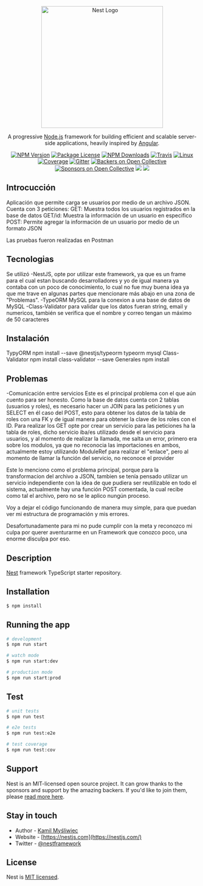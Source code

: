 <p align="center">
  <a href="http://nestjs.com/" target="blank"><img src="https://nestjs.com/img/logo_text.svg" width="320" alt="Nest Logo" /></a>
</p>

[travis-image]: https://api.travis-ci.org/nestjs/nest.svg?branch=master
[travis-url]: https://travis-ci.org/nestjs/nest
[linux-image]: https://img.shields.io/travis/nestjs/nest/master.svg?label=linux
[linux-url]: https://travis-ci.org/nestjs/nest
  
  <p align="center">A progressive <a href="http://nodejs.org" target="blank">Node.js</a> framework for building efficient and scalable server-side applications, heavily inspired by <a href="https://angular.io" target="blank">Angular</a>.</p>
    <p align="center">
<a href="https://www.npmjs.com/~nestjscore"><img src="https://img.shields.io/npm/v/@nestjs/core.svg" alt="NPM Version" /></a>
<a href="https://www.npmjs.com/~nestjscore"><img src="https://img.shields.io/npm/l/@nestjs/core.svg" alt="Package License" /></a>
<a href="https://www.npmjs.com/~nestjscore"><img src="https://img.shields.io/npm/dm/@nestjs/core.svg" alt="NPM Downloads" /></a>
<a href="https://travis-ci.org/nestjs/nest"><img src="https://api.travis-ci.org/nestjs/nest.svg?branch=master" alt="Travis" /></a>
<a href="https://travis-ci.org/nestjs/nest"><img src="https://img.shields.io/travis/nestjs/nest/master.svg?label=linux" alt="Linux" /></a>
<a href="https://coveralls.io/github/nestjs/nest?branch=master"><img src="https://coveralls.io/repos/github/nestjs/nest/badge.svg?branch=master#5" alt="Coverage" /></a>
<a href="https://gitter.im/nestjs/nestjs?utm_source=badge&utm_medium=badge&utm_campaign=pr-badge&utm_content=body_badge"><img src="https://badges.gitter.im/nestjs/nestjs.svg" alt="Gitter" /></a>
<a href="https://opencollective.com/nest#backer"><img src="https://opencollective.com/nest/backers/badge.svg" alt="Backers on Open Collective" /></a>
<a href="https://opencollective.com/nest#sponsor"><img src="https://opencollective.com/nest/sponsors/badge.svg" alt="Sponsors on Open Collective" /></a>
  <a href="https://paypal.me/kamilmysliwiec"><img src="https://img.shields.io/badge/Donate-PayPal-dc3d53.svg"/></a>
  <a href="https://twitter.com/nestframework"><img src="https://img.shields.io/twitter/follow/nestframework.svg?style=social&label=Follow"></a>
</p>
  <!--[![Backers on Open Collective](https://opencollective.com/nest/backers/badge.svg)](https://opencollective.com/nest#backer)
  [![Sponsors on Open Collective](https://opencollective.com/nest/sponsors/badge.svg)](https://opencollective.com/nest#sponsor)-->
  
## Introcucción
Aplicación que permite carga se usuarios por medio de un archivo JSON.
Cuenta con 3 peticiones:
GET: Muestra todos los usuarios registrados en la base de datos
GET/id: Muestra la información de un usuario en especifico
POST: Permite agregar la información de un usuario por medio de un formato JSON

Las pruebas fueron realizadas en Postman

## Tecnologias
Se utilizó 
-NestJS, opte por utilizar este framework, ya que es un frame para el cual estan buscando desarrolladores y yo de igual manera ya contaba con un poco de conocimiento, lo cual no fue muy buena idea ya que me trave en algunas partes que mencionare más abajo en una zona de "Problemas".
-TypeORM MySQL para la conexion a una base de datos de MySQL
-Class-Validator para validar que los datos fueran string, email y numericos, también se verifica que el nombre y correo tengan un máximo de 50 caracteres

## Instalación
TypyORM
  npm install --save @nestjs/typeorm typeorm mysql
Class-Validator
  npm install class-validator --save
Generales
  npm install

## Problemas
-Comunicación entre servicios
  Este es el principal problema con el que aún cuento para ser honesto. Como la base de datos cuenta con 2 tablas (usuarios y roles), es necesario hacer un JOIN para las peticiones y un SELECT en él caso del POST, esto para obtener los datos de la tabla de roles con una FK y de igual manera para obtener la clave de los roles con el ID.
  Para realizar los GET opte por crear un servicio para las peticiones ha la tabla de roles, dicho servicio iba/es utilizado desde el servicio para usuarios, y al momento de realizar la llamada, me salta un error, primero era sobre los modulos, ya que no reconocia las importaciones en ambos, actualmente estoy utilizando ModuleRef para realizar el "enlace", pero al momento de llamar la función del servicio, no reconoce el provider

  Este lo menciono como el problema principal, porque para la transformacion del archivo a JSON, tambien se tenía pensado utilizar un servicio independiente con la idea de que pudiera ser reutilizable en todo el sistema, actualmente hay una función POST comentada, la cual recibe como tal el archivo, pero no se le aplico nungún proceso. 

  Voy a dejar el código funcionando de manera muy simple, para que puedan ver mi estructura de programación y mis errores.

  Desafortunadamente para mi no pude cumplir con la meta y reconozco mi culpa por querer aventurarme en un Framework que conozco poco, una enorme disculpa por eso. 
  
## Description

[Nest](https://github.com/nestjs/nest) framework TypeScript starter repository.

## Installation

```bash
$ npm install
```

## Running the app

```bash
# development
$ npm run start

# watch mode
$ npm run start:dev

# production mode
$ npm run start:prod
```

## Test

```bash
# unit tests
$ npm run test

# e2e tests
$ npm run test:e2e

# test coverage
$ npm run test:cov
```

## Support

Nest is an MIT-licensed open source project. It can grow thanks to the sponsors and support by the amazing backers. If you'd like to join them, please [read more here](https://docs.nestjs.com/support).

## Stay in touch

- Author - [Kamil Myśliwiec](https://kamilmysliwiec.com)
- Website - [https://nestjs.com](https://nestjs.com/)
- Twitter - [@nestframework](https://twitter.com/nestframework)

## License

  Nest is [MIT licensed](LICENSE).
